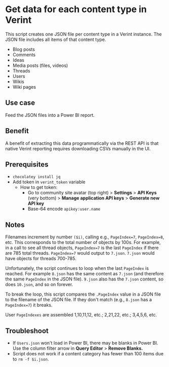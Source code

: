 # Get data for each content type in Verint

This script creates one JSON file per content type in a Verint instance. The JSON file includes all items of that content type.

- Blog posts
- Comments
- Ideas
- Media posts (files, videos)
- Threads
- Users
- Wikis
- Wiki pages

## Use case

Feed the JSON files into a Power BI report.

## Benefit

A benefit of extracting this data programmatically via the REST API is that native Verint reporting requires downloading CSVs manually in the UI.

## Prerequisites

- `chocolatey install jq`
- Add token in `verint_token` variable
  - How to get token:
    - Go to community site avatar (top right) > **Settings** > **API Keys** (very bottom) > **Manage application API keys** > **Generate new API key**
    - Base-64 encode `apikey:user.name`

## Notes

Filenames increment by number `($i)`, calling e.g., `PageIndex=7`, `PageIndex=8`, etc. This corresponds to the total number of objects by 100s. For example, in a call to see all thread objects, `PageIndex=7` is the last `PageIndex` if there are 785 total threads. `PageIndex=7` would output to `7.json`. `7.json` would have objects for threads 700-785.

Unfortunately, the script continues to loop when the last `PageIndex` is reached. For example `8.json` has the same content as `7.json` (and therefore the same `PageIndex` in the JSON file). `9.json` also has the `7.json` content, so does `10.json`, and so on forever.

To break the loop, this script compares the `.PageIndex` value in a JSON file to the filename of the JSON file. If they don't match (e.g., `8.json` has a `PageIndex=7`) it breaks.

User `PageIndexes` are assembled 1,10,11,12, etc.; 2,21,22, etc.; 3,4,5,6, etc.

## Troubleshoot

- If `Users.json` won't load in Power BI, there may be blanks in Power BI. Use the column filter arrow in **Query Editor** > **Remove Blanks.**
- Script does not work if a content category has fewer than 100 items due to `rm -f $i.json`.
